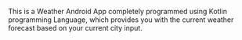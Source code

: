 This is a Weather Android App completely programmed using Kotlin programming Language, which provides you with the current weather forecast based on your current city input.
